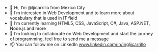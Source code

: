 - 👋 Hi, I’m @ljicarrillo from Mexico City
- 👀 I’m interested in Web Development and to learn more about vocabulary that is used in IT field
- 🌱 I’m currently learning HTML5, CSS, JavaScript, C#, Java, ASP.NET, Node.js and more
- 💞️ I’m looking to collaborate on Web Development and start the journey of programming, feel free to send me a message
- 📫 You can follow me on LinkedIn www.linkedin.com/in/ingljicarrillo

<!---
ljicarrillo/ljicarrillo is a ✨ special ✨ repository because its `README.md` (this file) appears on your GitHub profile.
You can click the Preview link to take a look at your changes.
--->
